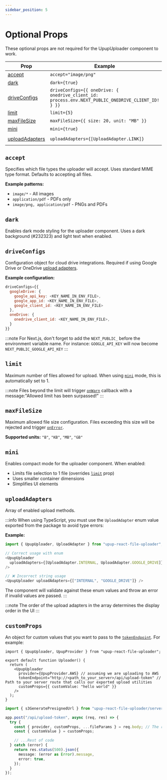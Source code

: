 ```yaml
---
sidebar_position: 5
---
```


# Optional Props

These optional props are not required for the UpupUploader component to work.

| Prop                              | Example                                                                                            | Type            | Status   | Default Value                                  |
| --------------------------------- | -------------------------------------------------------------------------------------------------- | --------------- | -------- | ---------------------------------------------- |
| [accept](#accept)                 | `accept="image/png"`                                                                               | string          | optional | `*`                                            |
| [dark](#dark)                     | `dark={true}`                                                                                      | boolean         | optional | `false`                                        |
| [driveConfigs](#driveconfigs)     | `driveConfigs={{ oneDrive: { onedrive_client_id: process.env.NEXT_PUBLIC_ONEDRIVE_CLIENT_ID! } }}` | object          | optional | -                                              |
| [limit](#limit)                   | `limit={5}`                                                                                        | number          | optional | `1`                                            |
| [maxFileSize](#maxfilesize)       | `maxFileSize={{ size: 20, unit: "MB" }}`                                                           | object          | optional | `{ size: 10, unit: "MB" }`                     |
| [mini](#mini)                     | `mini={true}`                                                                                      | boolean         | optional | `false`                                        |
| [uploadAdapters](#uploadadapters) | `uploadAdapters={[UploadAdapter.LINK]}`                                                            | UploadAdapter[] | optional | `[UploadAdapter.INTERNAL, UploadAdapter.LINK]` |

## `accept`

Specifies which file types the uploader will accept. Uses standard MIME type format. Defaults to accepting all files.

**Example patterns:**

- `image/*` - All images
- `application/pdf` - PDFs only
- `image/png, application/pdf` - PNGs and PDFs

## `dark`

Enables dark mode styling for the uploader component. Uses a dark background (#232323) and light text when enabled.

## `driveConfigs`

Configuration object for cloud drive integrations. Required if using Google Drive or OneDrive [upload adapters](#uploadadapters).

**Example configuration:**

```javascript
driveConfigs={{
  googleDrive: {
    google_api_key: <KEY_NAME_IN_ENV_FILE>,
    google_app_id: <KEY_NAME_IN_ENV_FILE>,
    google_client_id: <KEY_NAME_IN_ENV_FILE>
  },
  oneDrive: {
    onedrive_client_id: <KEY_NAME_IN_ENV_FILE>,
  }
}}
```

:::note
For Next.js, don't forget to add the `NEXT_PUBLIC_` before the environment variable name. For instance: `GOOGLE_API_KEY` will now become `NEXT_PUBLIC_GOOGLE_API_KEY`
:::

## `limit`

Maximum number of files allowed for upload. When using [`mini`](#mini) mode, this is automatically set to 1.

:::note
Files beyond the limit will trigger [`onWarn`](/docs/api-reference/upupuploader/event-handlers.md#onwarn) callback with a message:"Allowed limit has been surpassed!"
:::

## `maxFileSize`

Maximum allowed file size configuration. Files exceeding this size will be rejected and trigger [`onError`](/docs/api-reference/upupuploader/event-handlers.md#onerror).

**Supported units:** `"B"`, `"KB"`, `"MB"`, `"GB"`

## `mini`

Enables compact mode for the uploader component. When enabled:

- Limits file selection to 1 file (overrides [`limit`](#limit) prop)
- Uses smaller container dimensions
- Simplifies UI elements

## `uploadAdapters`

Array of enabled upload methods.

:::info
When using TypeScript, you must use the `UploadAdapter` enum value exported from the package to avoid type errors:

**Example:**

```javascript
import { UpupUploader, UploadAdapter } from "upup-react-file-uploader";

// Correct usage with enum
<UpupUploader
  uploadAdapters={[UploadAdapter.INTERNAL, UploadAdapter.GOOGLE_DRIVE]}
/>

// ❌ Incorrect string usage
<UpupUploader uploadAdapters={["INTERNAL", "GOOGLE_DRIVE"]} />
```

The component will validate against these enum values and throw an error if invalid values are passed.
:::

:::note
The order of the upload adapters in the array determines the display order in the UI
:::

## `customProps`

An object for custom values that you want to pass to the [`tokenEndpoint`](/docs/api-reference/upupuploader/required-props.md). For example:

```tsx
import { UpupUploader, UpupProvider } from "upup-react-file-uploader";

export default function Uploader() {
  return (
    <UpupUploader
      provider={UpupProvider.AWS} // assuming we are uploading to AWS
      tokenEndpoint="http://<path_to_your_server>/api/upload-token" // Path to your server route that calls our exported upload utilities
      customProps={{ customValue: "hello world" }}
    />
  );
}
```

```ts
import { s3GeneratePresignedUrl } from "upup-react-file-uploader/server";

app.post("/api/upload-token", async (req, res) => {
  try {
    const { provider, customProps, ...fileParams } = req.body; // The request body sent from the `UpupUploader` client component
    const { customValue } = customProps;

    // ...Rest of code
  } catch (error) {
    return res.status(500).json({
      message: (error as Error).message,
      error: true,
    });
  }
});
```
